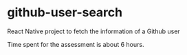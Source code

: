 # github-user-search
React Native project to fetch the information of a Github user

Time spent for the assessment is about 6 hours. 
